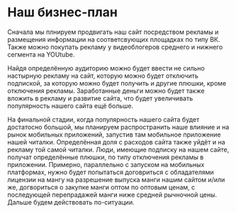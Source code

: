# Наш бизнес-план

Сначала мы плнируем продвигать наш сайт посредством рекламы и размещения информации на соответсвующих площадках по типу ВК. Также можно покупать рекламу у видеоблогеров среднего и нижнего сегмента на YOUtube. 

Найдя определённую аудиторию можно будет ввести не сильно настырную рекламу на сайт, которую можно будет отключить подпиской, за которую можно будет получить и другие плюшки, кроме отключения рекламы. Заработанные деньги можно будет также вложить в рекламу и развитие сайта, что будет увеличивать популярность нашего сайта ещё больше.

На финальной стадии, когда популярность нашего сайта будет достатосно большой, мы планируем распространить наше влияние и на рынок мобильных приложений, запустив там мобильное приложение нашей читалки. Определённая доля с расходов сайта также уйдёт и на рекламу той самой читалки. Люди, имеющие подписку на нашем сайте, получат определённые плюшки, по типу отключения рекламы в приложении. 
Примерно, параллельно с запуском на мобильных платформах, нужно будет попытаться договриться с обладателями лицензии на мангу на разрешение выпуска манги нашим сайтом и/или же, догвориться о закупке манги оптом по оптовым ценам, с последующей перепрадажей манги ниже средней рычночной цены. Дальше будем действовать по-ситуации.

